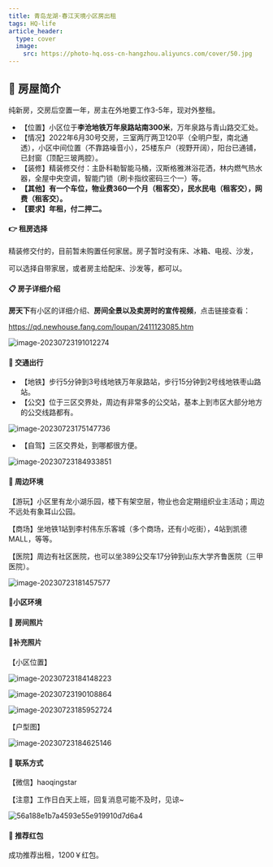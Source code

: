 ```yaml
---
title: 青岛龙湖·春江天境小区房出租
tags: HQ-life
article_header:
  type: cover
  image:
    src: https://photo-hq.oss-cn-hangzhou.aliyuncs.com/cover/50.jpg
---
```




## 📔 房屋简介

纯新房，交房后空置一年，房主在外地要工作3-5年，现对外整租。

- 【位置】小区位于**李沧地铁万年泉路站南300米**，万年泉路与青山路交汇处。
- 【情况】2022年6月30号交房，三室两厅两卫120平（全明户型，南北通透），小区中间位置（不靠路噪音小），25楼东户（视野开阔），阳台已通铺，已封窗（顶配三玻两腔）。
- 【装修】精装修交付：主卧科勒智能马桶，汉斯格雅淋浴花洒，林内燃气热水器，全屋中央空调，智能门锁（刷卡指纹密码三个一）等。
- **【其他】有一个车位，物业费360一个月（租客交），民水民电（租客交），网费（租客交）。**
- **【要求】年租，付二押二。**



#### 👉 **租房选择**

精装修交付的，目前暂未购置任何家居。房子暂时没有床、冰箱、电视、沙发，

可以选择自带家居，或者房主给配床、沙发等，都可以。



#### **📋 房子详细介绍**

**房天下**有小区的详细介绍、**房间全景以及卖房时的宣传视频**，点击链接查看：

https://qd.newhouse.fang.com/loupan/2411123085.htm

![image-20230723191012274](https://photo-hq.oss-cn-hangzhou.aliyuncs.com/img/image-20230723191012274.png)



#### **🐼 交通出行**

- 【地铁】步行5分钟到3号线地铁万年泉路站，步行15分钟到2号线地铁枣山路站。
- 【公交】位于三区交界处，周边有非常多的公交站，基本上到市区大部分地方的公交线路都有。

![image-20230723175147736](https://photo-hq.oss-cn-hangzhou.aliyuncs.com/img/image-20230723175147736.png)

- 【自驾】三区交界处，到哪都很方便。

![image-20230723184933851](https://photo-hq.oss-cn-hangzhou.aliyuncs.com/img/image-20230723184933851.png)



#### **🎅 周边环境**

【游玩】小区里有龙小湖乐园，楼下有架空层，物业也会定期组织业主活动；周边不远处有象耳山公园。

【商场】坐地铁1站到李村伟东乐客城（多个商场，还有小吃街），4站到凯德MALL，等等。

【医院】周边有社区医院，也可以坐389公交车17分钟到山东大学齐鲁医院（三甲医院）。

![image-20230723181457577](https://photo-hq.oss-cn-hangzhou.aliyuncs.com/img/image-20230723181457577.png)



#### **📝小区环境**





#### :book: **房间照片**





#### **📝补充照片**

【小区位置】

![image-20230723184148223](https://photo-hq.oss-cn-hangzhou.aliyuncs.com/img/image-20230723184148223.png)

![image-20230723190108864](https://photo-hq.oss-cn-hangzhou.aliyuncs.com/img/image-20230723190108864.png)

![image-20230723185952724](https://photo-hq.oss-cn-hangzhou.aliyuncs.com/img/image-20230723185952724.png)

【户型图】

![image-20230723184625146](https://photo-hq.oss-cn-hangzhou.aliyuncs.com/img/image-20230723184625146.png)





#### **🍖  联系方式**

【微信】haoqingstar

【注意】工作日白天上班，回复消息可能不及时，见谅~

![56a188e1b7a4593e55e919910d7d6a4](https://photo-hq.oss-cn-hangzhou.aliyuncs.com/img/56a188e1b7a4593e55e919910d7d6a4.jpg)



#### **🥉 推荐红包**

成功推荐出租，1200￥红包。



